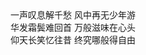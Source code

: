 <div align = "center">一声叹息解千愁   风中再无少年游</div>

<div align = "center">华发霜鬓难回首   万般滋味在心头</div>

<div align = "center">仰天长笑忆往昔   终究哪般得自由</div>
